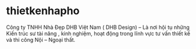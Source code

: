 # thietkenhapho
Công ty TNHH Nhà Đẹp DHB Việt Nam ( DHB Design) – Là nơi hội tụ những Kiến trúc sư tài năng , kinh nghiệm, hoạt động trong lĩnh vực tư vấn thiết kế và thi công Nội – Ngoại thất.
